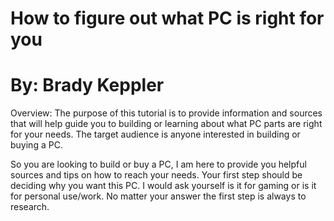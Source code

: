 # How to figure out what PC is right for you 
# By: Brady Keppler
Overview: The purpose of this tutorial is to provide information and sources that will help guide you to building or learning about what PC parts are right for your needs.
The target audience is anyone interested in building or buying a PC.

So you are looking to build or buy a PC, I am here to provide you helpful sources and tips on how to reach your needs. Your first step should be deciding why you want this PC. I would ask yourself is it for gaming or is it for personal use/work. No matter your answer the first step is always to research.
